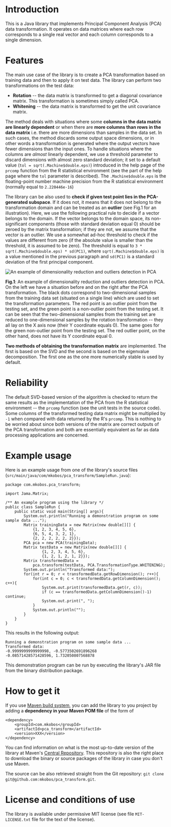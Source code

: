 Introduction
============
This is a Java library that implements Principal Component Analysis (PCA) data transformation. It operates on data matrices where each row corresponds to a single real vector and each column corresponds to a single dimension.

Features
========
The main use case of the library is to create a PCA transformation based on training data and then to apply it on test data. The library can perform two transformations on the test data:

- **Rotation** -- the data matrix is transformed to get a diagonal covariance matrix. This transformation is sometimes simply called PCA.
- **Whitening** -- the data matrix is transformed to get the unit covariance matrix.

The method deals with situations where some **columns in the data matrix are linearly dependent** or when there are **more columns than rows in the data matrix** i.e. there are more dimensions than samples in the data set. In such cases, the method discards some output space dimensions, or in other words a transformation is generated where the output vectors have fewer dimensions than the input ones. To handle situations where the columns are _almost_ linearly dependent, we use a threshold parameter to discard dimensions with almost zero standard deviation; it set to a default value (`tol = sqrt(.Machine$double.eps)`) introduced in the help page of the `prcomp` function from the R statistical environment (see the part of the help page where the `tol` parameter is described). The `.Machine$double.eps` is the floating-point number machine precision from the R statistical environment (normally equal to `2.220446e-16`)

The library can be also used to **check if given test point lies in the PCA-generated subspace**. If it does not, it means that it does not belong to the transformation domain and can be treated as an **outlier** (see Fig.1 for an illustration). Here, we use the following practical rule to decide if a vector belongs to the domain. If the vector belongs to the domain space, its non-significant components (those with standard deviation equal 0) should be zeroed by the matrix transformation; if they are not, we assume that the vector is an outlier. We use a somewhat ad-hoc threshold to check if the values are different from zero (if the absolute value is smaller than the threshold, it is assumed to be zero). The threshold is equal to `3 * sqrt(.Machine$double.eps) * sd(PC1)`, where `sqrt(.Machine$double.eps)` is a value mentioned in the previous paragraph and `sd(PC1)` is a standard deviation of the first principal component.

![](https://raw.githubusercontent.com/mkobos/pca_transform/master/docs/pca_outlier.png "An example of dimensionality reduction and outliers detection in PCA")

**Fig.1**: An example of dimensionality reduction and outliers detection in PCA. On the left we have a situation before and on the right after the PCA transformation. The black dots correspond to two-dimensional samples from the training data set (situated on a single line) which are used to set the transformation parameters. The red point is an outlier point from the testing set, and the green point is a non-outlier point from the testing set. It can be seen that the two-dimensional samples from the training set are reduced to one-dimensional samples by the rotation transformation -- they all lay on the X axis now (their Y coordinate equals 0). The same goes for the green non-outlier point from the testing set. The red outlier point, on the other hand, does not have its Y coordinate equal 0.

**Two methods of obtaining the transformation matrix** are implemented. The first is based on the SVD and the second is based on the eigenvalue decomposition. The first one as the one more numerically stable is used by default.

Reliability
===========
The default SVD-based version of the algorithm is checked to return the same results as the implementation of the PCA from the R statistical environment -- the `prcomp` function (see the unit tests in the source code). Some columns of the transformed testing data matrix might be multiplied by `-1` when compared with data returned by the R's `prcomp`. This is nothing to be worried about since both versions of the matrix are correct outputs of the PCA transformation and both are essentially equivalent as far as data processing applications are concerned.

Example usage
=============
Here is an example usage from one of the library's source files (`src/main/java/com/mkobos/pca_transform/SampleRun.java`):
	
	package com.mkobos.pca_transform;

	import Jama.Matrix;

	/** An example program using the library */
	public class SampleRun {
		public static void main(String[] args){
			System.out.println("Running a demonstration program on some sample data ...");
			Matrix trainingData = new Matrix(new double[][] {
				{1, 2, 3, 4, 5, 6},
				{6, 5, 4, 3, 2, 1},
				{2, 2, 2, 2, 2, 2}});
			PCA pca = new PCA(trainingData);
			Matrix testData = new Matrix(new double[][] {
					{1, 2, 3, 4, 5, 6},
					{1, 2, 1, 2, 1, 2}});
			Matrix transformedData =
				pca.transform(testData, PCA.TransformationType.WHITENING);
			System.out.println("Transformed data:");
			for(int r = 0; r < transformedData.getRowDimension(); r++){
				for(int c = 0; c < transformedData.getColumnDimension(); c++){
					System.out.print(transformedData.get(r, c));
					if (c == transformedData.getColumnDimension()-1) continue;
					System.out.print(", ");
				}
				System.out.println("");
			}
		}
	}

This results in the following output:

	Running a demonstration program on some sample data ...
	Transformed data:
	-0.9999999999999998, -0.5773502691896268
	-0.08571428571428596, 1.732050807568878

This demonstration program can be run by executing the library's JAR file from the binary distribution package.

How to get it
=============
If you use [Maven build system](http://maven.apache.org/), you can add the library to you project by adding a **dependency in your Maven POM file** of the form of

    <dependency>
        <groupId>com.mkobos</groupId>
        <artifactId>pca_transform</artifactId>
        <version>XXX</version>
    </dependency>

You can find information on what is the most up-to-date version of the library at Maven's [Central Repository](http://search.maven.org/). This repository is also the right place to download the binary or source packages of the library in case you don't use Maven.

The source can be also retrieved straight from the Git repository: `git clone git@github.com:mkobos/pca_transform.git`.

License and conditions of use
=============================
The library is available under permissive MIT license (see file `MIT-LICENSE.txt` file for the text of the license).
